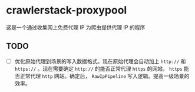 # crawlerstack-proxypool

这是一个通过收集网上免费代理 IP 为爬虫提供代理 IP 的程序

## TODO

- [ ] 优化原始代理到场景的写入数据格式。现在原始代理会自动加上 `http://` 和 `https://` 。现在需要确定 `http://` 的能否正常代理
 `https` 的网站， `https` 能否正常代理 `http` 网站。确定后， `RawIpPipeline` 写入逻辑。提高一级场景的效率。